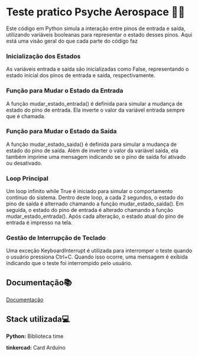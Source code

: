 
# Teste pratico Psyche Aerospace 🚀🚀

Este código em Python simula a interação entre pinos de entrada e saída, utilizando variáveis booleanas para representar o estado desses pinos. Aqui está uma visão geral do que cada parte do código faz


### Inicialização dos Estados
 As variáveis entrada e saida são inicializadas como False, representando o estado inicial dos pinos de entrada e saída, respectivamente.

### Função para Mudar o Estado da Entrada
A função mudar_estado_entrada() é definida para simular a mudança de estado do pino de entrada. Ela inverte o valor da variável entrada sempre que é chamada.

### Função para Mudar o Estado da Saída
 A função mudar_estado_saida() é definida para simular a mudança de estado do pino de saída. Além de inverter o valor da variável saida, ela também imprime uma mensagem indicando se o pino de saída foi ativado ou desativado.

### Loop Principal
Um loop infinito while True é iniciado para simular o comportamento contínuo do sistema. Dentro deste loop, a cada 2 segundos, o estado do pino de saída é alternado chamando a função mudar_estado_saida(). Em seguida, o estado do pino de entrada é alterado chamando a função mudar_estado_entrada(). Após cada alteração, o estado atual do pino de entrada é impresso na tela.

### Gestão de Interrupção de Teclado
Uma exceção KeyboardInterrupt é utilizada para interromper o teste quando o usuário pressiona Ctrl+C. Quando isso ocorre, uma mensagem é exibida indicando que o teste foi interrompido pelo usuário.
## Documentação📚

[Documentação](https://github.com/JoaoPedrowilliam/Teste-pratico)


## Stack utilizada💻

**Python:**  Biblioteca time

**tinkercad:** Card Arduino
